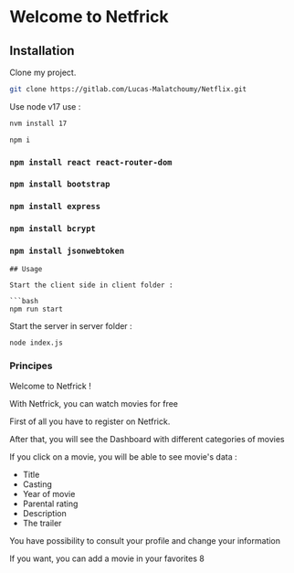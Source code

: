 # Welcome to Netfrick

## Installation
Clone my project.

```bash
git clone https://gitlab.com/Lucas-Malatchoumy/Netflix.git
```


Use node v17 use :
```bash
nvm install 17
```

```bash
npm i
```
### `npm install react react-router-dom`
### `npm install bootstrap`
### `npm install express`
### `npm install bcrypt`
### `npm install jsonwebtoken`
```
## Usage

Start the client side in client folder :

```bash
npm run start
```

Start the server in server folder :

```bash
node index.js
```

### Principes

Welcome to Netfrick !

With Netfrick, you can watch movies for free

First of all you have to register on Netfrick.

After that, you will see the Dashboard with different categories of movies

If you click on a movie, you will be able to see movie's data :

-  Title
-  Casting
-  Year of movie
-  Parental rating
-  Description
-  The trailer

You have possibility to consult your profile and change your information

If you want, you can add a movie in your favorites 8
